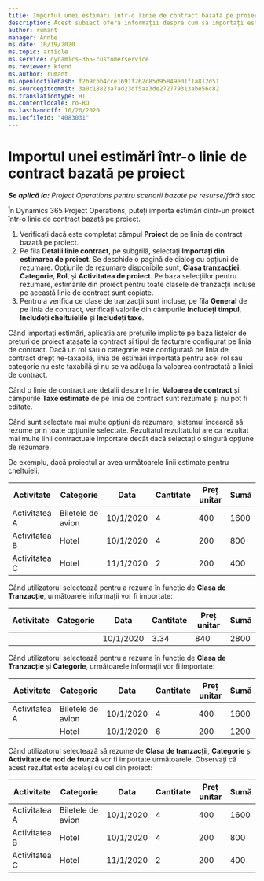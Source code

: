 ```yaml
---
title: Importul unei estimări într-o linie de contract bazată pe proiect
description: Acest subiect oferă informații despre cum să importați estimările dintr-un proiect într-o linie de contract.
author: rumant
manager: Annbe
ms.date: 10/19/2020
ms.topic: article
ms.service: dynamics-365-customerservice
ms.reviewer: kfend
ms.author: rumant
ms.openlocfilehash: f2b9cbb4cce1691f262c85d95849e01f1a812d51
ms.sourcegitcommit: 3a0c18823a7ad23df5aa3de272779313abe56c82
ms.translationtype: HT
ms.contentlocale: ro-RO
ms.lasthandoff: 10/20/2020
ms.locfileid: "4083031"
---
```

# <a name="import-an-estimate-to-a-project-based-contract-line"></a>Importul unei estimări într-o linie de contract bazată pe proiect

_**Se aplică la:** Project Operations pentru scenarii bazate pe resurse/fără stoc_

În Dynamics 365 Project Operations, puteți importa estimări dintr-un proiect într-o linie de contract bazată pe proiect.

1. Verificați dacă este completat câmpul **Proiect** de pe linia de contract bazată pe proiect.
2. Pe fila **Detalii linie contract**, pe subgrilă, selectați **Importați din estimarea de proiect**. Se deschide o pagină de dialog cu opțiuni de rezumare. Opțiunile de rezumare disponibile sunt, **Clasa tranzacției**, **Categorie**, **Rol**, și **Activitatea de proiect**. Pe baza selecțiilor pentru rezumare, estimările din proiect pentru toate clasele de tranzacții incluse pe această linie de contract sunt copiate. 
3. Pentru a verifica ce clase de tranzacții sunt incluse, pe fila **General** de pe linia de contract, verificați valorile din câmpurile **Includeți timpul**, **Includeți cheltuielile** și **Includeți taxe**.

Când importați estimări, aplicația are prețurile implicite pe baza listelor de prețuri de proiect atașate la contract și tipul de facturare configurat pe linia de contract. Dacă un rol sau o categorie este configurată pe linia de contract drept ne-taxabilă, linia de estimări importată pentru acel rol sau categorie nu este taxabilă și nu se va adăuga la valoarea contractată a liniei de contract.

Când o linie de contract are detalii despre linie, **Valoarea de contract** și câmpurile **Taxe estimate** de pe linia de contract sunt rezumate și nu pot fi editate.

Când sunt selectate mai multe opțiuni de rezumare, sistemul încearcă să rezume prin toate opțiunile selectate. Rezultatul rezultatului are ca rezultat mai multe linii contractuale importate decât dacă selectați o singură opțiune de rezumare.

De exemplu, dacă proiectul ar avea următoarele linii estimate pentru cheltuieli:

| Activitate | Categorie | Data | Cantitate | Preț unitar | Sumă |
| --- | --- | --- | --- | --- | --- |
| Activitatea A | Biletele de avion | 10/1/2020 | 4 | 400 | 1600 |
| Activitatea B | Hotel | 10/1/2020 | 4 | 200 | 800 |
| Activitatea C | Hotel | 11/1/2020 | 2 | 200 | 400 |

Când utilizatorul selectează pentru a rezuma în funcție de **Clasa de Tranzacție**, următoarele informații vor fi importate:

| Activitate | Categorie | Data | Cantitate | Preț unitar | Sumă |
| --- | --- | --- | --- | --- | --- |
| &nbsp;  | &nbsp;  | 10/1/2020 | 3.34 | 840 | 2800 |

Când utilizatorul selectează pentru a rezuma în funcție de **Clasa de Tranzacție** și **Categorie**, următoarele informații vor fi importate:

| Activitate | Categorie | Data | Cantitate | Preț unitar | Sumă |
| --- | --- | --- | --- | --- | --- |
| Activitatea A | Biletele de avion | 10/1/2020 | 4 | 400 | 1600 |
| &nbsp;  | Hotel | 10/1/2020 | 6 | 200 | 1200 |

Când utilizatorul selectează să rezume de **Clasa de tranzacții**, **Categorie** și **Activitate de nod de frunză** vor fi importate următoarele. Observați că acest rezultat este același cu cel din proiect:

| Activitate | Categorie | Data | Cantitate | Preț unitar | Sumă |
| --- | --- | --- | --- | --- | --- |
| Activitatea A | Biletele de avion | 10/1/2020 | 4 | 400 | 1600 |
| Activitatea B | Hotel | 10/1/2020 | 4 | 200 | 800 |
| Activitatea C | Hotel | 11/1/2020 | 2 | 200 | 400 |
